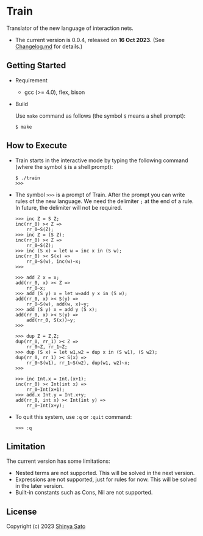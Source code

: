# Train

Translator of the new language of interaction nets. 

- The current version is 0.0.4, released on **16 Oct 2023**. (See [Changelog.md](https://github.com/sintan310/train/blob/main/Changelog.md) for details.)



## Getting Started

* Requirement 
  - gcc (>= 4.0), flex, bison

* Build 
  
  Use `make` command as follows (the symbol `$` means a shell prompt):
  
  ```
  $ make
  ```



## How to Execute

* Train starts in the interactive mode by typing the following command (where the symbol `$` is a shell prompt):
	
	```
	$ ./train
	>>> 
	```


* The symbol `>>>` is a prompt of Train. After the prompt you can write rules of the new language. We need the delimiter `;` at the end of a rule. In future, the delimiter will not be required.

  ```
  >>> inc Z = S Z;
  inc(rr_0) >< Z =>
      rr_0~S(Z);
  >>> inc Z = (S Z);
  inc(rr_0) >< Z =>
      rr_0~S(Z);
  >>> inc (S x) = let w = inc x in (S w);
  inc(rr_0) >< S(x) =>
      rr_0~S(w), inc(w)~x;
  >>>
  ```
  
  
  ```
  >>> add Z x = x;
  add(rr_0, x) >< Z =>
      rr_0~x;
  >>> add (S y) x = let w=add y x in (S w);
  add(rr_0, x) >< S(y) =>
      rr_0~S(w), add(w, x)~y;
  >>> add (S y) x = add y (S x);
  add(rr_0, x) >< S(y) =>
      add(rr_0, S(x))~y;
  >>>
  ```
  ```
  >>> dup Z = Z,Z;
  dup(rr_0, rr_1) >< Z =>
      rr_0~Z, rr_1~Z;
  >>> dup (S x) = let w1,w2 = dup x in (S w1), (S w2);
  dup(rr_0, rr_1) >< S(x) =>
      rr_0~S(w1), rr_1~S(w2), dup(w1, w2)~x;
  >>>
  ```
  ```
  >>> inc Int.x = Int.(x+1);
  inc(rr_0) >< Int(int x) =>
      rr_0~Int(x+1);
  >>> add.x Int.y = Int.x+y;
  add(rr_0, int x) >< Int(int y) =>
      rr_0~Int(x+y);
  ```
  
* To quit this system, use `:q` or  `:quit` command:

  ```
  >>> :q
  ```



## Limitation

The current version has some limitations:

- Nested terms are not supported. This will be solved in the next version.
- Expressions are not supported, just for rules for now. This will be solved in the later version.
- Built-in constants such as Cons, Nil are not supported.



## License

Copyright (c) 2023 [Shinya Sato](http://satolab.com/) 
